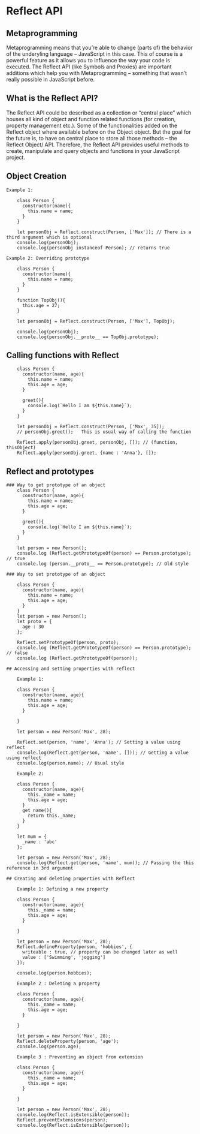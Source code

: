 # Reflect API

## Metaprogramming

Metaprogramming means that you’re able to change (parts of) the behavior of the underyling language – JavaScript in this case. 
This of course is a powerful feature as it allows you to influence the way your code is executed. 
The Reflect API (like Symbols and Proxies) are important additions which help you with Metaprogramming – something that wasn’t
really possible in JavaScript before.

## What is the Reflect API?

The Reflect API could be described as a collection or “central place” which houses all kind of object and function related functions (for creation,
property management etc.). Some of the functionalities added on the Reflect object where available before on the Object object.
But the goal for the future is, to have on central place to store all those methods – the Reflect Object/ API.
Therefore, the Reflect API provides useful methods to create, manipulate and query objects and functions in your JavaScript project.

## Object Creation

	Example 1:
	
		class Person {
		  constructor(name){
			this.name = name;
		  }
		}

		let personObj = Reflect.construct(Person, ['Max']); // There is a third argument which is optional
		console.log(personObj);
		console.log(personObj instanceof Person); // returns true
	
	Example 2: Overriding prototype
	
		class Person {
		  constructor(name){
			this.name = name;
		  }
		}

		function TopObj(){
		  this.age = 27;
		}

		let personObj = Reflect.construct(Person, ['Max'], TopObj);

		console.log(personObj);
		console.log(personObj.__proto__ == TopObj.prototype);
	
## Calling functions with Reflect

		class Person {
		  constructor(name, age){
			this.name = name;
			this.age = age;    
		  }
		  
		  greet(){
			console.log(`Hello I am ${this.name}`);
		  }
		}

		let personObj = Reflect.construct(Person, ['Max', 35]);
		// personObj.greet();   This is usual way of calling the function

		Reflect.apply(personObj.greet, personObj, []); // (function, thisObject)
		Reflect.apply(personObj.greet, {name : 'Anna'}, []); 

## Reflect and prototypes

	### Way to get prototype of an object
		class Person {
		  constructor(name, age){
			this.name = name;
			this.age = age;    
		  }
		  
		  greet(){
			console.log(`Hello I am ${this.name}`);
		  }
		}

		let person = new Person();
		console.log (Reflect.getPrototypeOf(person) == Person.prototype); // true
		console.log (person.__proto__ == Person.prototype); // Old style
		
	### Way to set prototype of an object
	
		class Person {
		  constructor(name, age){
			this.name = name;
			this.age = age;    
		  }
		}
		let person = new Person();
		let proto = {
		  age : 30
		};

		Reflect.setPrototypeOf(person, proto);
		console.log (Reflect.getPrototypeOf(person) == Person.prototype); // false
		console.log (Reflect.getPrototypeOf(person)); 

	## Accessing and setting properties with reflect
	
		Example 1:
		
		class Person {
		  constructor(name, age){
			this.name = name;
			this.age = age;    
		  }
		  
		}

		let person = new Person('Max', 28);

		Reflect.set(person, 'name', 'Anna'); // Setting a value using reflect
		console.log(Reflect.get(person, 'name', [])); // Getting a value using reflect
		console.log(person.name); // Usual style
	
		Example 2:
		
		class Person {
		  constructor(name, age){
			this._name = name;
			this.age = age;    
		  }  
		  get name(){
			return this._name;
		  }  
		}

		let mum = {
		  _name : 'abc'
		};

		let person = new Person('Max', 28);
		console.log(Reflect.get(person, 'name', mum)); // Passing the this reference in 3rd argument

	## Creating and deleting properties with Reflect
	
		Example 1: Defining a new property
		
		class Person {
		  constructor(name, age){
			this._name = name;
			this.age = age;    
		  }  
		   
		}

		let person = new Person('Max', 28);
		Reflect.defineProperty(person, 'hobbies', {
		  writeable : true, // property can be changed later as well
		  value : ['Swimming', 'jogging']
		});

		console.log(person.hobbies);
		
		Example 2 : Deleting a property
		
		class Person {
		  constructor(name, age){
			this._name = name;
			this.age = age;    
		  }  
		   
		}

		let person = new Person('Max', 28);
		Reflect.deleteProperty(person, 'age');
		console.log(person.age);
		
		Example 3 : Preventing an object from extension
		
		class Person {
		  constructor(name, age){
			this._name = name;
			this.age = age;    
		  }  
		   
		}

		let person = new Person('Max', 28);
		console.log(Reflect.isExtensible(person));
		Reflect.preventExtensions(person);
		console.log(Reflect.isExtensible(person));